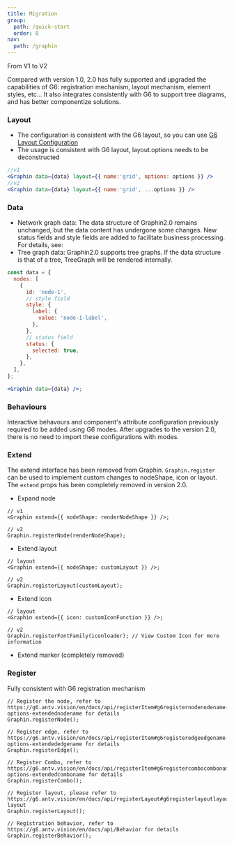 ```yaml
---
title: Migration
group:
  path: /quick-start
  order: 0
nav:
  path: /graphin
---
```


From V1 to V2

Compared with version 1.0, 2.0 has fully supported and upgraded the capabilities of G6: registration mechanism, layout mechanism, element styles, etc... It also integrates consistently with G6 to support tree diagrams, and has better componentize solutions.

### Layout

- The configuration is consistent with the G6 layout, so you can use [G6 Layout Configuration](https://g6.antv.vision/en/docs/api/graphLayout/guide)
- The usage is consistent with G6 layout, layout.options needs to be deconstructed

```jsx | pure
//v1
<Graphin data={data} layout={{ name:'grid', options: options }} />
//v2
<Graphin data={data} layout={{ name:'grid', ...options }} />
```

### Data

- Network graph data: The data structure of Graphin2.0 remains unchanged, but the data content has undergone some changes. New status fields and style fields are added to facilitate business processing. For details, see:
- Tree graph data: Graphin2.0 supports tree graphs. If the data structure is that of a tree, TreeGraph will be rendered internally.

```jsx | pure
const data = {
  nodes: [
    {
      id: 'node-1',
      // style field
      style: {
        label: {
          value: 'node-1-label',
        },
      },
      // status field
      status: {
        selected: true,
      },
    },
  ],
};

<Graphin data={data} />;
```

### Behaviours

Interactive behavours and component's attribute configuration previously required to be added using G6 modes. After upgrades to the version 2.0, there is no need to import these configurations with modes.

### Extend

The extend interface has been removed from Graphin. `Graphin.register` can be used to implement custom changes to nodeShape, icon or layout. The `extend` props has been completely removed in version 2.0.

- Expand node

```tsx | pure
// v1
<Graphin extend={{ nodeShape: renderNodeShape }} />;

// v2
Graphin.registerNode(renderNodeShape);
```

- Extend layout

```tsx | pure
// layout
<Graphin extend={{ nodeShape: customLayout }} />;

// v2
Graphin.registerLayout(customLayout);
```

- Extend icon

```tsx | pure
// layout
<Graphin extend={{ icon: customIconFunction }} />;

// v2
Graphin.registerFontFamily(iconloader); // View Custom Icon for more information
```

- Extend marker (completely removed)

### Register

Fully consistent with G6 registration mechanism

```tsx | pure
// Register the node, refer to https://g6.antv.vision/en/docs/api/registerItem#g6registernodenodename-options-extendednodename for details
Graphin.registerNode();

// Register edge, refer to https://g6.antv.vision/en/docs/api/registerItem#g6registeredgeedgename-options-extendededgename for details
Graphin.registerEdge();

// Register Combo, refer to https://g6.antv.vision/en/docs/api/registerItem#g6registercombocomboname-options-extendedcomboname for details
Graphin.registerCombo();

// Register layout, please refer to https://g6.antv.vision/en/docs/api/registerLayout#g6registerlayoutlayoutname-layout
Graphin.registerLayout();

// Registration behavior, refer to https://g6.antv.vision/en/docs/api/Behavior for details
Graphin.registerBehavior();
```
